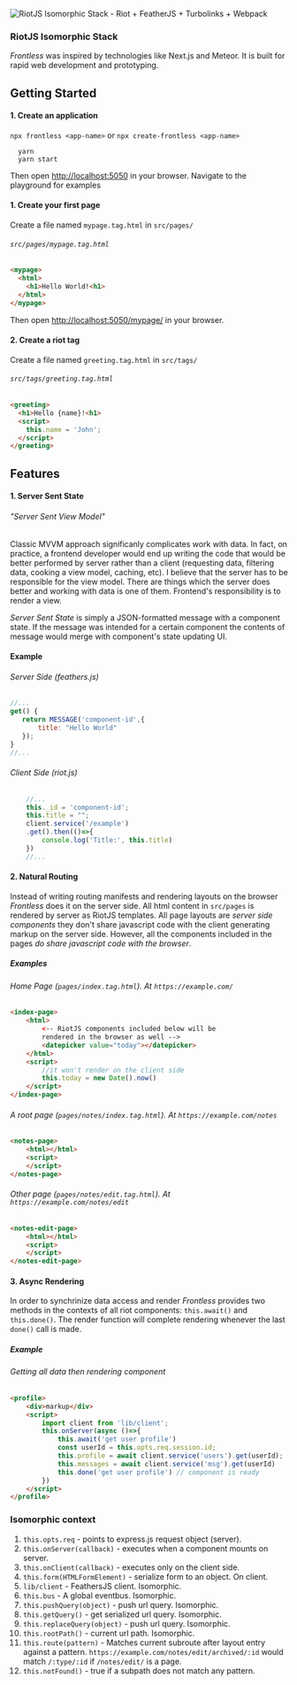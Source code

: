 ![RiotJS Isomorphic Stack - Riot + FeatherJS + Turbolinks + Webpack](https://github.com/nesterow/frontless/raw/master/assets/logos/techs.png)
### RiotJS Isomorphic Stack

_Frontless_ was inspired by technologies like Next.js and Meteor. It is built for rapid web development and prototyping. 

## Getting Started

#### 1. Create an application
`npx frontless <app-name>` or `npx create-frontless <app-name>`
```
  yarn
  yarn start
```
Then open [http://localhost:5050](http://localhost:5050) in your browser. Navigate to the playground for examples 

#### 1. Create your first page
Create a file named `mypage.tag.html` in `src/pages/`
###### `src/pages/mypage.tag.html`
```html
<mypage>
  <html>
    <h1>Hello World!<h1>
  </html>
</mypage>
```
Then open [http://localhost:5050/mypage/](http://localhost:5050/mypage/) in your browser.

#### 2. Create a riot tag
Create a file named `greeting.tag.html` in `src/tags/`
###### `src/tags/greeting.tag.html`
```html
<greeting>
  <h1>Hello {name}!<h1>
  <script>
    this.name = 'John';
  </script>
</greeting>
```


## Features

#### 1. Server Sent State
###### "Server Sent View Model"
Classic MVVM approach significanly complicates work with data. In fact, on practice, a frontend developer would end up writing the code that would be better performed by server rather than a client (requesting data, filtering data, cooking a view model, caching, etc). I believe that the server has to be responsible for the view model. There are things which the server does better and working with data is one of them. Frontend's responsibility is to render a view.

_Server Sent State_ is simply a JSON-formatted message with a component state. If the message was intended for a certain component the contents of message would merge with component's state updating UI.

#### Example
###### Server Side (feathers.js)
```javascript
//...
get() {
   return MESSAGE('component-id',{
       title: "Hello World"
   });
}
//...
```
###### Client Side (riot.js)
```javascript
    //...
    this._id = 'component-id';
    this.title = "";
    client.service('/example')
    .get().then(()=>{
        console.log('Title:', this.title)
    })
    //...
```

#### 2. Natural Routing
Instead of writing routing manifests and rendering layouts on the browser _Frontless_ does it on the server side. All html content in `src/pages` is rendered by server as RiotJS templates. All page layouts are _server side components_ they don't share javascript code with the client generating markup on the server side. However, all the components included in the pages _do share javascript code with the browser_.

##### Examples
###### Home Page (`pages/index.tag.html`). At `https://example.com/`
```html
<index-page>
    <html>
        <-- RiotJS components included below will be 
        rendered in the browser as well -->
        <datepicker value="today"></datepicker>
    </html>
    <script>
        //it won't render on the client side
        this.today = new Date().now()
    </script>
</index-page>
```
###### A root page (`pages/notes/index.tag.html`). At `https://example.com/notes`
```html
<notes-page>
    <html></html>
    <script>
    </script>
</notes-page>
```

###### Other page (`pages/notes/edit.tag.html`). At `https://example.com/notes/edit`
```html
<notes-edit-page>
    <html></html>
    <script>
    </script>
</notes-edit-page>
```

#### 3. Async Rendering
In order to synchrinize data access and render _Frontless_ provides two methods in the contexts of all riot components: `this.await()` and `this.done()`. The render function will complete rendering whenever the last `done()` call is made. 

##### Example
###### Getting all data then rendering component

```html
<profile>
    <div>markup</div>
    <script>
        import client from 'lib/client';
        this.onServer(async ()=>{
            this.await('get user profile')
            const userId = this.opts.req.session.id; 
            this.profile = await client.service('users').get(userId);
            this.messages = await client.service('msg').get(userId)
            this.done('get user profile') // component is ready
        })
    </script>
</profile>
```


### Isomorphic context

1. `this.opts.req` - points to express.js request object (server).
2. `this.onServer(callback)` - executes when a component mounts on server.
3. `this.onClient(callback)` - executes only on the client side.
4. `this.form(HTMLFormElement)` - serialize form to an object. On client.
5. `lib/client` - FeathersJS client. Isomorphic.
6. `this.bus` - A global eventbus. Isomorphic.
7.  `this.pushQuery(object)` - push url query. Isomorphic.
8. `this.getQuery()` - get serialized url query. Isomorphic.
9. `this.replaceQuery(object)` - push url query. Isomorphic.
10. `this.rootPath()` - current url path. Isomorphic.
11. `this.route(pattern)` - Matches current subroute after layout entry against a pattern. `https://example.com/notes/edit/archived/:id` would match `/:type/:id` if `/notes/edit/` is a page.
12. `this.notFound()` - true if a subpath does not match any pattern.


